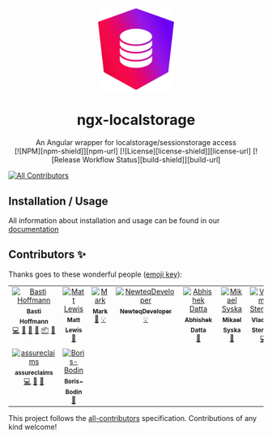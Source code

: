 <div align=center>
  <img src="https://raw.githubusercontent.com/bohoffi/ngx-localstorage/develop/assets/logo.svg" width="150">
  <h1>ngx-localstorage</h1>

  <p align=center>
    An Angular wrapper for localstorage/sessionstorage access
    <br />
    [![NPM][npm-shield]][npm-url]
    [![License][license-shield]][license-url]
    [![Release Workflow Status][build-shield]][build-url]
  </p>
</div>

<!-- ALL-CONTRIBUTORS-BADGE:START - Do not remove or modify this section -->

[![All Contributors](https://img.shields.io/badge/all_contributors-9-orange.svg?style=flat-square)](#contributors-)

<!-- ALL-CONTRIBUTORS-BADGE:END -->

## Installation / Usage

All information about installation and usage can be found in our [documentation](https://bohoffi.github.io/ngx-localstorage/)

## Contributors ✨

Thanks goes to these wonderful people ([emoji key](https://allcontributors.org/docs/en/emoji-key)):

<!-- ALL-CONTRIBUTORS-LIST:START - Do not remove or modify this section -->
<!-- prettier-ignore-start -->
<!-- markdownlint-disable -->
<table>
  <tbody>
    <tr>
      <td align="center" valign="top" width="14.28%"><a href="https://bohoffi.github.io/"><img src="https://avatars0.githubusercontent.com/u/9944566?v=4?s=100" width="100px;" alt="Basti Hoffmann"/><br /><sub><b>Basti Hoffmann</b></sub></a><br /><a href="https://github.com/bohoffi/ngx-localstorage/commits?author=bohoffi" title="Code">💻</a> <a href="https://github.com/bohoffi/ngx-localstorage/commits?author=bohoffi" title="Documentation">📖</a> <a href="#ideas-bohoffi" title="Ideas, Planning, & Feedback">🤔</a> <a href="#maintenance-bohoffi" title="Maintenance">🚧</a> <a href="#platform-bohoffi" title="Packaging/porting to new platform">📦</a> <a href="https://github.com/bohoffi/ngx-localstorage/pulls?q=is%3Apr+reviewed-by%3Abohoffi" title="Reviewed Pull Requests">👀</a></td>
      <td align="center" valign="top" width="14.28%"><a href="https://mattlewis.me/"><img src="https://avatars1.githubusercontent.com/u/6425649?v=4?s=100" width="100px;" alt="Matt Lewis"/><br /><sub><b>Matt Lewis</b></sub></a><br /><a href="#maintenance-mattlewis92" title="Maintenance">🚧</a></td>
      <td align="center" valign="top" width="14.28%"><a href="https://www.bhalash.com/"><img src="https://avatars1.githubusercontent.com/u/1775913?v=4?s=100" width="100px;" alt="Mark"/><br /><sub><b>Mark</b></sub></a><br /><a href="https://github.com/bohoffi/ngx-localstorage/issues?q=author%3Abhalash" title="Bug reports">🐛</a> <a href="#example-bhalash" title="Examples">💡</a></td>
      <td align="center" valign="top" width="14.28%"><a href="https://github.com/NewteqDeveloper"><img src="https://avatars0.githubusercontent.com/u/20768842?v=4?s=100" width="100px;" alt="NewteqDeveloper"/><br /><sub><b>NewteqDeveloper</b></sub></a><br /><a href="#example-NewteqDeveloper" title="Examples">💡</a></td>
      <td align="center" valign="top" width="14.28%"><a href="https://github.com/abdatta"><img src="https://avatars0.githubusercontent.com/u/20218826?v=4?s=100" width="100px;" alt="Abhishek Datta"/><br /><sub><b>Abhishek Datta</b></sub></a><br /><a href="#maintenance-abdatta" title="Maintenance">🚧</a></td>
      <td align="center" valign="top" width="14.28%"><a href="https://ifyoudo.net/"><img src="https://avatars0.githubusercontent.com/u/317770?v=4?s=100" width="100px;" alt="Mikael Syska"/><br /><sub><b>Mikael Syska</b></sub></a><br /><a href="https://github.com/bohoffi/ngx-localstorage/issues?q=author%3Asyska" title="Bug reports">🐛</a></td>
      <td align="center" valign="top" width="14.28%"><a href="https://github.com/vladimirstempel"><img src="https://avatars.githubusercontent.com/u/16229503?v=4?s=100" width="100px;" alt="Vladimir Stempel"/><br /><sub><b>Vladimir Stempel</b></sub></a><br /><a href="https://github.com/bohoffi/ngx-localstorage/commits?author=vladimirstempel" title="Code">💻</a></td>
    </tr>
    <tr>
      <td align="center" valign="top" width="14.28%"><a href="https://github.com/assureclaims"><img src="https://avatars.githubusercontent.com/u/84139537?v=4?s=100" width="100px;" alt="assureclaims"/><br /><sub><b>assureclaims</b></sub></a><br /><a href="https://github.com/bohoffi/ngx-localstorage/commits?author=assureclaims" title="Code">💻</a> <a href="#design-assureclaims" title="Design">🎨</a> <a href="https://github.com/bohoffi/ngx-localstorage/commits?author=assureclaims" title="Documentation">📖</a></td>
      <td align="center" valign="top" width="14.28%"><a href="https://github.com/Boris-Bodin"><img src="https://avatars.githubusercontent.com/u/126199492?v=4?s=100" width="100px;" alt="Boris-Bodin"/><br /><sub><b>Boris-Bodin</b></sub></a><br /><a href="#maintenance-Boris-Bodin" title="Maintenance">🚧</a></td>
    </tr>
  </tbody>
</table>

<!-- markdownlint-restore -->
<!-- prettier-ignore-end -->

<!-- ALL-CONTRIBUTORS-LIST:END -->

This project follows the [all-contributors](https://github.com/all-contributors/all-contributors) specification. Contributions of any kind welcome!

[npm-shield]: https://img.shields.io/npm/v/ngx-localstorage?style=for-the-badge
[npm-url]: https://www.npmjs.com/package/ngx-localstorage
[license-shield]: https://img.shields.io/github/license/bohoffi/ngx-localstorage?style=for-the-badge
[license-url]: https://github.com/bohoffi/ngx-localstorage/blob/main/LICENSE
[build-shield]: https://img.shields.io/github/actions/workflow/status/bohoffi/ngx-localstorage/RELEASE_github-pages.yml?style=for-the-badge
[build-url]: https://github.com/bohoffi/ngx-localstorage/actions/workflows/RELEASE_github-pages.yml
